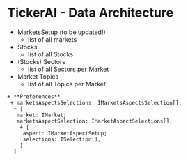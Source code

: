 # TickerAI - Data Architecture

+ MarketsSetup (to be updated!)
  + list of all markets
+ Stocks
  + list of all Stocks
+ (Stocks) Sectors
  + list of all Sectors per Market
+ Market Topics
  + list of all Topics per Market

```
+ **Preferences**
 + marketsAspectsSelections: IMarketsAspectsSelection[];
  + [
   market: IMarket;
   marketsAspectSelection: IMarketAspectSelections[];
    + [
     aspect: IMarketAspectSetup;
     selections: ISelection[];
    ]
  ]
```
